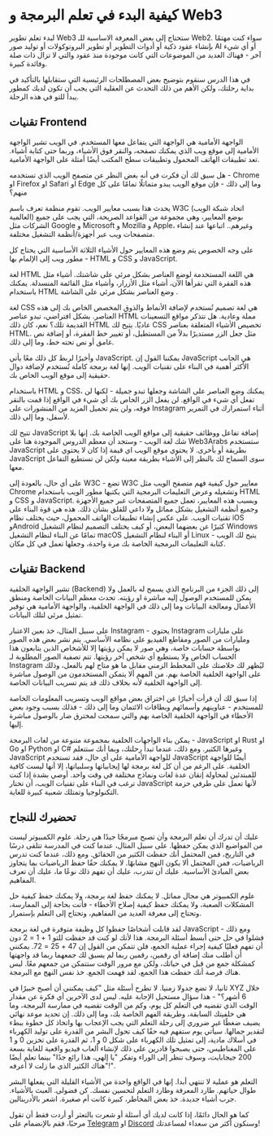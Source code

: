 # كيفية البدء في تعلم البرمجة و Web3

لبدء تعلم تطوير Web3 ستحتاج إلى بعض المعرفة الاساسية للـ Web2. سواء كنت مهتمًا بإنشاء عقود ذكية أو أدوات التطوير أو تطوير البروتوكولات أو توليد صور AI أو أي شيء آخر - فهناك العديد من الموضوعات التي كانت موجودة منذ عقود والتي لا تزال ذات صلة وفائدة كبيرة.

في هذا الدرس سنقوم بتوضيح بعض المصطلحات الرئيسية التي ستقابلها بالتأكيد في بداية رحلتك، ولكن الأهم من ذلك التحدث عن العقلية التي يجب أن تكون لديك كمطور يبدأ للتو في هذه الرحلة.

## تقنيات Frontend

الواجهة الأمامية هي الواجهة التي يتفاعل معها المستخدم. في الويب تشير الواجهة الأمامية إلى موقع ويب الذي يمكنك تصفحه، والنقر فوق الأشياء، وربما حتى كتابة أشياء. تعد تطبيقات الهاتف المحمول وتطبيقات سطح المكتب أيضًا أمثلة على الواجهة الأمامية.

هل سبق لك أن فكرت في أنه بغض النظر عن متصفح الويب الذي تستخدمه - Chrome او Firefox او Safari او Edge وما إلى ذلك - فإن موقع الويب يبدو متماثلًا تمامًا على كل منهم؟

يحدث هذا بسبب معايير الويب. تقوم منظمة تعرف باسم W3C (اتحاد شبكة الويب العالمية) بوضع المعايير، وهي مجموعة من القواعد الصريحة، التي يجب على جميع الشركات مثل Google و Microsoft و Mozilla و Apple، وغيرهم.. اتباعها عند إنشاء متصفحات ويب عبر أجهزة/أنظمة التشغيل مختلفة.

على وجه الخصوص يتم وضع هذه المعايير حول الأشياء الثلاثة الأساسية التي يحتاج كل مطور ويب إلى الإلمام بها - HTML و CSS و JavaScript.

لغة HTML هي اللغة المستخدمة لوضع العناصر بشكل مرئي على شاشتك. أشياء مثل هذه الفقرة التي تقرأها الآن، أشياء مثل الأزرار، وأشياء مثل القائمة المنسدلة. يمكنك باستخدام HTML وضع العناصر بشكل مرئي على الشاشة .

لغة CSS هي لغة تصميم تُستخدم لإضافة الأنماط والذوق المخصص الخاص بك إلى هذه العناصر. بشكل افتراضي، تبدو عناصر HTML مملة وعادية. هل تتذكر مواقع التسعينات القديمة تلك؟ نعم، كان ذلك HTML عاديًا. يتيح لك CSS تخصيص الأشياء المتعلقة بعناصر HTML. مثل جعل الزر مستديرًا بدلاً من المستطيل، أو تغيير خط الفقرة، أو إضافة نص غامق أو نص تحته خط، وما إلى ذلك.

وأخيرًا لربط كل ذلك معًا يأتي JavaScript. يمكننا القول إن JavaScript هي الجانب الأكثر أهمية في البناء على تقنيات الويب. إنها لغة برمجة كاملة تُستخدم لإضافة دوال حقيقية إلى موقع الويب الخاص بك.

باستخدام HTML و CSS، يمكنك وضع العناصر على الشاشة وجعلها تبدو جميلة - لكنها لن تفعل أي شيء في الواقع. لن يفعل الزر الخاص بك أي شيء في الواقع إذا قمت بالنقر فوقه، ولن يتم تحميل المزيد من المنشورات على Instagram أثناء استمرارك في التمرير لأسفل، وما إلى ذلك.

تتيح لك JavaScript إضافة تفاعل ووظائف حقيقية إلى مواقع الويب الخاصة بك. إنها بلا شك لغة الويب - وستجد أن معظم الدروس الموجودة هنا على Web3Arabs ستستخدم JavaScript بطريقة أو بأخرى. لا يحتوي موقع الويب اي قيمة إذا كان لا يحتوي على JavaScript سوى السماح لك بالنظر إلى الأشياء بطريقة معينة ولكن لن تستطيع التفاعل معها.

على أي حال، بالعودة إلى W3C - تضع W3C معايير حول كيفية فهم متصفح الويب مثل Chrome وتشغيله وعرض التعليمات البرمجية التي يكتبها مطور الويب باستخدام HTML و CSS و JavaScript. وبسبب هذه المعايير، تعمل جميع المتصفحات عبر جميع الأجهزة وجميع أنظمة التشغيل بشكل مماثل ولا داعي للقلق بشأن ذلك. هذه هي قوة البناء على تقنيات الويب. على عكس إنشاء تطبيقات الهاتف المحمول، حيث يختلف نظام iOS وAndroid كثيرًا عن بعضهما البعض، أو كيف يختلف التصميم لنظام التشغيل Windows تمامًا عن البناء لنظام التشغيل macOS أو البناء لنظام التشغيل Linux - يتيح لك الويب كتابة التعليمات البرمجية الخاصة بك مرة واحدة، وجعلها تعمل في كل مكان.

## تقنيات Backend

تشير الواجهة الخلفية (Backend) إلى ذلك الجزء من البرنامج الذي يسمح له بالعمل ولا يمكن للمستخدم الوصول إليه مباشرة او رؤيته. تحدث معظم البيانات الخاصة ومنطق الأعمال ومعالجة البيانات وما إلى ذلك في الواجهة الخلفية، والواجهة الأمامية هي توفير تمثيل مرئي لتلك البيانات.

على سبيل المثال، خذ بعين الاعتبار Instagram - يحتوي Instagram على مليارات ومليارات من الصور ومقاطع الفيديو على نظامه الأساسي. يتم نشر بعض هذه الصور بواسطة حسابات خاصة، وهي صور لا يمكن رؤيتها إلا للأشخاص الذين يتابعون هذا الحساب الخاص ولا يستطيع أي شخص آخر رؤيتها. تتم تصفية الصور المطلوبة لـ Instagram ليُظهر لك خلاصتك على المخطط الزمني مقابل ما هو متاح لهم بالفعل، وذلك على الواجهة الخلفية الخاصة بهم. من المهم ألا يتمكن المستخدمون من الوصول مباشرة إلى الواجهة الخلفية لأنه بخلاف ذلك قد يتم تسريب البيانات الخاصة.

إذا سبق لك أن قرأت أخبارًا عن اختراق بعض مواقع الويب وتسريب المعلومات الخاصة للمستخدم - عناوينهم وأسمائهم وبطاقات الائتمان وما إلى ذلك - فذلك بسبب وجود بعض الأخطاء في الواجهة الخلفية الخاصة بهم والتي سمحت لمخترق ضار بالوصول مباشرة إليها.

يمكن بناء الواجهات الخلفية بمجموعة متنوعة من لغات البرمجة - JavaScript او Rust او Go او Python او C# وغيرها الكثير. ومع ذلك، عندما تبدأ رحلتك، وبما أنك ستتعلم JavaScript للواجهة الأمامية على أي حال، فقد تستخدم JavaScript أيضًا للواجهة الخلفية. على الرغم من أن كل لغة برمجة لها إيجابياتها وسلبياتها، إلا أنها ليست كافية للمبتدئين لمحاولة إتقان عدة لغات ونماذج مختلفة في وقت واحد. أوصي بشدة إذا كنت ترغب في البناء على تقنيات الويب، أن تختار JavaScript لأنها تعمل على طرفي حزمة التكنولوجيا وتمتلك شعبية كبيرة للغاية.

## تحضيرك للنجاح

عليك أن تدرك أن تعلم البرمجة وأن تصبح مبرمجًا جيدًا هي رحلة. علوم الكمبيوتر ليست من المواضيع الذي يمكن حفظها. على سبيل المثال، عندما كنت في المدرسة تتلقى درسًا في التاريخ، فمن المحتمل أنك حفظت الكثير من الحقائق. ومع ذلك، عندما كنت تدرس الرياضيات، فمن المحتمل ألا يكون النهج مشابهًا. لا يمكنك حقًا حفظ الرياضيات بما يتجاوز بعض المبادئ الأساسية. عليك أن تتدرب، عليك أن تفهم ذلك نوعًا ما، عليك أن تعرف المفاهيم.

علوم الكمبيوتر هي مجال مماثل. لا يمكنك حفظ لغة برمجة، ولا يمكنك حفظ كيفية حل المشكلات الصعبة، ولا يمكنك حفظ كيفية إصلاح الأخطاء - فأنت بحاجة إلى الممارسة، وتحتاج إلى معرفة العديد من المفاهيم، وتحتاج إلى التعلم بإستمرار.

لقد قابلت أشخاصًا حفظوا كل وظيفة متوفرة في لغة برمجة JavaScript - ومع ذلك فشلوا في حل حتى أبسط أسئلة البرمجة. هذا لأنك لو كنت قد حفظت للتو 1 + 1 = 2 دون أن تفهم فعليًا كيفية إجراء عملية الجمع، فلن تتمكن من القول إن 47 + 25 = 72. يمكنني أن أطلب منك إضافة أي رقمين، رقمين ربما لم يسبق لك جمعهما ربما قد واجهتها كمشكلة جمع من قبل في حياتك، ولكن مع مرور الوقت ستتمكن من جمعهم معًا. ليس هناك فرصة أنك حفظت هذا الجمع، لقد فهمت الجمع. خذ نفس النهج مع البرمجة.

ثانيا، لا تضع جدولا زمنيا. لا تطرح أسئلة مثل "كيف يمكنني أن أصبح خبيرًا في XYZ خلال 6 أشهر؟" - هذا سؤال مستحيل الإجابة عليه. ليس لدى الآخرين أي فكرة عن مقدار الوقت الذي تقضيه في التعلم كل يوم، وكم من الوقت تقضيه في ممارسة البرمجة، وما هي خلفيتك السابقة، وطريقة الفهم الخاصة بك، وما إلى ذلك. إن تحديد موعد نهائي يضيف ضغطًا غير ضروري إلى رحلة التعلم التي يجب الإعجاب بها واتخاذ كل خطوة ببطء لتقدير جمالها. سيأتي يوم ستفهم فيه حقًا كيف تحول البشر من القدرة على توليد الكهرباء في أسلاك مادية، إلى تمثيل تلك الكهرباء على شكل 0 و 1، ثم القدرة على تخزين 0 و 1 على المغناطيس، حتى يصبحوا قادرين على ذلك لإنشاء ألعاب فيديو واقعية للغاية بسعة 200 جيجابايت، وسوف تنظر إلى الوراء وتفكر "يا إلهي، هذا رائع جدًا" بينما تعلم أيضًا "هناك الكثير الذي ما زلت لا أعرفه!".

التعلم هو عملية لا تنتهي أبدا. إنها في الواقع واحدة من الأشياء القليلة التي يفعلها البشر طوال حياتهم. طارد المعرفة وطارد التعلم لتحسين نفسك. كن فضولى. العبث بالأشياء. جرب أشياء جديدة. خذ بعض المخاطر، كبيرة كانت أم صغيرة. اشعر بالأدرينالين.

كما هو الحال دائمًا، إذا كانت لديك أي أسئلة أو شعرت بالتعثر أو أردت فقط أن تقول مرحبًا، فقم بالإنضمام على <a href="https://t.me/Web3ArabsDAO" target="_blank">Telegram</a> او <a href="https://discord.gg/ykgUvqMc4Q" target="_blank">Discord</a> وسنكون أكثر من سعداء لمساعدتك!
